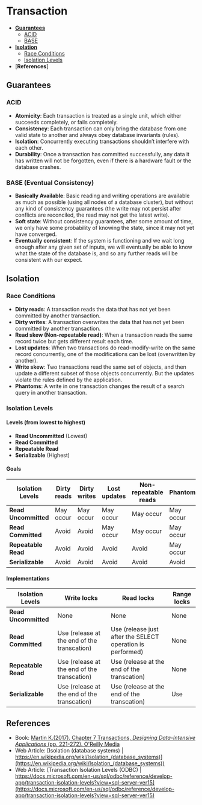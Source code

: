 # Transaction

- [**Guarantees**](#guarantees)
   - [ACID](#acid)
   - [BASE](#base-eventual-consistency)
- [**Isolation**](#isolation)
   - [Race Conditions](#race-conditions)
   - [Isolation Levels](#isolation-levels)
- [**References**]

## Guarantees
### ACID
- **Atomicity**: Each transaction is treated as a single unit, which either succeeds completely, or fails completely.
- **Consistency**: Each transaction can only bring the database from one valid state to another and always obey database invariants (rules).
- **Isolation**: Concurrently executing transactions shouldn’t interfere with each other.
- **Durability**: Once a transaction has committed successfully, any data it has written will not be forgotten, even if there is a hardware fault or the database crashes.

### BASE (Eventual Consistency)
- **Basically Available**: Basic reading and writing operations are available as much as possible (using all nodes of a database cluster), but without any kind of consistency guarantees (the write may not persist after conflicts are reconciled, the read may not get the latest write).
- **Soft state**: Without consistency guarantees, after some amount of time, we only have some probability of knowing the state, since it may not yet have converged.
- **Eventually consistent**: If the system is functioning and we wait long enough after any given set of inputs, we will eventually be able to know what the state of the database is, and so any further reads will be consistent with our expect.

## Isolation
### Race Conditions
- **Dirty reads**: A transaction reads the data that has not yet been committed by another transaction.
- **Dirty writes**: A transaction overwrites the data that has not yet been committed by another transaction.
- **Read skew (Non-repeatable read)**: When a transaction reads the same record twice but gets different result each time.
- **Lost updates**: When two transactions do read-modify-write on the same record concurrently, one of the modifications can be lost (overwritten by another).
- **Write skew**: Two transactions read the same set of objects, and then update a different subset of those objects concurrently. But the updates violate the rules defined by the application.
- **Phantoms**: A write in one transaction changes the result of a search query in another transaction.

### Isolation Levels
#### Levels (from lowest to highest)
- **Read Uncommitted** (Lowest)
- **Read Committed**
- **Repeatable Read**
- **Serializable** (Highest)

#### Goals
| Isolation Levels | Dirty reads | Dirty writes | Lost updates |	Non-repeatable reads | Phantoms |
|----|----|----|----|----|----|
| **Read Uncommitted** | May occur | May occur | May occur | May occur | May occur |
| **Read Committed** | Avoid | Avoid | May occur | May occur | May occur |
| **Repeatable Read** | Avoid | Avoid | Avoid | Avoid | May occur |
| **Serializable** | Avoid | Avoid | Avoid | Avoid | Avoid |

#### Implementations
| Isolation Levels | Write locks | Read locks | Range locks |
|----|----|----|----|
| **Read Uncommitted** | None | None | None | 
| **Read Committed** | Use (release at the end of the transcation) | Use (release just after the SELECT operation is performed) | None |
| **Repeatable Read** | Use (release at the end of the transcation) | Use (release at the end of the transcation) | None |
| **Serializable** | Use (release at the end of the transcation) | Use (release at the end of the transcation) | Use |

## References
- Book: [Martin K.(2017). Chapter 7 Transactions, *Designing Data-Intensive Applications* (pp. 221-272). O'Reilly Media](https://www.oreilly.com/library/view/designing-data-intensive-applications/9781491903063/)
- Web Article: [Isolation (database systems) | https://en.wikipedia.org/wiki/Isolation_(database_systems)](https://en.wikipedia.org/wiki/Isolation_(database_systems))
- Web Article: [Transaction Isolation Levels (ODBC) | https://docs.microsoft.com/en-us/sql/odbc/reference/develop-app/transaction-isolation-levels?view=sql-server-ver15](https://docs.microsoft.com/en-us/sql/odbc/reference/develop-app/transaction-isolation-levels?view=sql-server-ver15)
